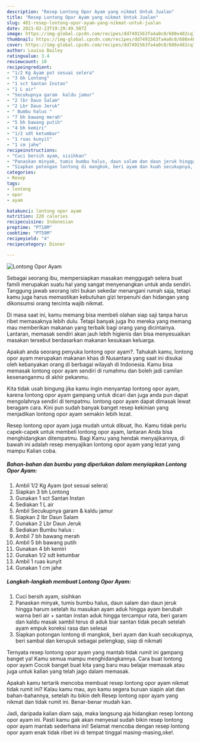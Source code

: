 ```yaml
---
description: "Resep Lontong Opor Ayam yang nikmat Untuk Jualan"
title: "Resep Lontong Opor Ayam yang nikmat Untuk Jualan"
slug: 401-resep-lontong-opor-ayam-yang-nikmat-untuk-jualan
date: 2021-02-23T19:29:49.507Z
image: https://img-global.cpcdn.com/recipes/dd7491563fa4a0c0/680x482cq70/lontong-opor-ayam-foto-resep-utama.jpg
thumbnail: https://img-global.cpcdn.com/recipes/dd7491563fa4a0c0/680x482cq70/lontong-opor-ayam-foto-resep-utama.jpg
cover: https://img-global.cpcdn.com/recipes/dd7491563fa4a0c0/680x482cq70/lontong-opor-ayam-foto-resep-utama.jpg
author: Louisa Bailey
ratingvalue: 3.4
reviewcount: 10
recipeingredient:
- "1/2 Kg Ayam pot sesuai selera"
- "3 bh Lontong"
- "1 sct Santan Instan"
- "1 L air"
- "Secukupnya garam  kaldu jamur"
- "2 lbr Daun Salam"
- "2 Lbr Daun Jeruk"
- " Bumbu halus "
- "7 bh bawang merah"
- "5 bh bawang putih"
- "4 bh kemiri"
- "1/2 sdt ketumbar"
- "1 ruas kunyit"
- "1 cm jahe"
recipeinstructions:
- "Cuci bersih ayam, sisihkan"
- "Panaskan minyak, tumis bumbu halus, daun salam dan daun jeruk hingga harum setelah itu masukan ayam aduk hingga ayam berubah warna beri air + santan instan aduk hingga tercampur rata, beri garam dan kaldu masak sambil terus di aduk biar santan tidak pecah setelah ayam empuk koreksi rasa dan selesai"
- "Siapkan potongan lontong di mangkok, beri ayam dan kuah secukupnya, beri sambal dan kerupuk sebagai pelengkap, siap di nikmati"
categories:
- Resep
tags:
- lontong
- opor
- ayam

katakunci: lontong opor ayam 
nutrition: 220 calories
recipecuisine: Indonesian
preptime: "PT18M"
cooktime: "PT59M"
recipeyield: "4"
recipecategory: Dinner

---
```



![Lontong Opor Ayam](https://img-global.cpcdn.com/recipes/dd7491563fa4a0c0/680x482cq70/lontong-opor-ayam-foto-resep-utama.jpg)

Sebagai seorang ibu, mempersiapkan masakan menggugah selera buat famili merupakan suatu hal yang sangat menyenangkan untuk anda sendiri. Tanggung jawab seorang istri bukan sekedar menangani rumah saja, tetapi kamu juga harus memastikan kebutuhan gizi terpenuhi dan hidangan yang dikonsumsi orang tercinta wajib nikmat.

Di masa  saat ini, kamu memang bisa membeli olahan siap saji tanpa harus ribet memasaknya lebih dulu. Tetapi banyak juga lho mereka yang memang mau memberikan makanan yang terbaik bagi orang yang dicintainya. Lantaran, memasak sendiri akan jauh lebih higienis dan bisa menyesuaikan masakan tersebut berdasarkan makanan kesukaan keluarga. 



Apakah anda seorang penyuka lontong opor ayam?. Tahukah kamu, lontong opor ayam merupakan makanan khas di Nusantara yang saat ini disukai oleh kebanyakan orang di berbagai wilayah di Indonesia. Kamu bisa memasak lontong opor ayam sendiri di rumahmu dan boleh jadi camilan kesenanganmu di akhir pekanmu.

Kita tidak usah bingung jika kamu ingin menyantap lontong opor ayam, karena lontong opor ayam gampang untuk dicari dan juga anda pun dapat mengolahnya sendiri di tempatmu. lontong opor ayam dapat dimasak lewat beragam cara. Kini pun sudah banyak banget resep kekinian yang menjadikan lontong opor ayam semakin lebih lezat.

Resep lontong opor ayam juga mudah untuk dibuat, lho. Kamu tidak perlu capek-capek untuk membeli lontong opor ayam, lantaran Anda bisa menghidangkan ditempatmu. Bagi Kamu yang hendak menyajikannya, di bawah ini adalah resep menyajikan lontong opor ayam yang lezat yang mampu Kalian coba.

<!--inarticleads1-->

##### Bahan-bahan dan bumbu yang diperlukan dalam menyiapkan Lontong Opor Ayam:

1. Ambil 1/2 Kg Ayam (pot sesuai selera)
1. Siapkan 3 bh Lontong
1. Gunakan 1 sct Santan Instan
1. Sediakan 1 L air
1. Ambil Secukupnya garam &amp; kaldu jamur
1. Siapkan 2 lbr Daun Salam
1. Gunakan 2 Lbr Daun Jeruk
1. Sediakan  Bumbu halus :
1. Ambil 7 bh bawang merah
1. Ambil 5 bh bawang putih
1. Gunakan 4 bh kemiri
1. Gunakan 1/2 sdt ketumbar
1. Ambil 1 ruas kunyit
1. Gunakan 1 cm jahe




<!--inarticleads2-->

##### Langkah-langkah membuat Lontong Opor Ayam:

1. Cuci bersih ayam, sisihkan
1. Panaskan minyak, tumis bumbu halus, daun salam dan daun jeruk hingga harum setelah itu masukan ayam aduk hingga ayam berubah warna beri air + santan instan aduk hingga tercampur rata, beri garam dan kaldu masak sambil terus di aduk biar santan tidak pecah setelah ayam empuk koreksi rasa dan selesai
1. Siapkan potongan lontong di mangkok, beri ayam dan kuah secukupnya, beri sambal dan kerupuk sebagai pelengkap, siap di nikmati




Ternyata resep lontong opor ayam yang mantab tidak rumit ini gampang banget ya! Kamu semua mampu menghidangkannya. Cara buat lontong opor ayam Cocok banget buat kita yang baru mau belajar memasak atau juga untuk kalian yang telah jago dalam memasak.

Apakah kamu tertarik mencoba membuat resep lontong opor ayam nikmat tidak rumit ini? Kalau kamu mau, ayo kamu segera buruan siapin alat dan bahan-bahannya, setelah itu bikin deh Resep lontong opor ayam yang nikmat dan tidak rumit ini. Benar-benar mudah kan. 

Jadi, daripada kalian diam saja, maka langsung aja hidangkan resep lontong opor ayam ini. Pasti kamu gak akan menyesal sudah bikin resep lontong opor ayam mantab sederhana ini! Selamat mencoba dengan resep lontong opor ayam enak tidak ribet ini di tempat tinggal masing-masing,oke!.

